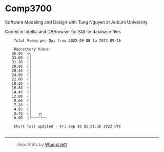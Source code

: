 # Comp3700

Software Modeling and Design with Tung Nguyen at Auburn University

Coded in IntelliJ and DBBrowser for SQLite database files

```
    Total Views per Day from 2022-09-08 to 2022-09-16

    Repository Views
   36.00  ┼╮
   33.60  ┤│
   31.20  ┤│
   28.80  ┤│
   26.40  ┤│
   24.00  ┤│
   21.60  ┤│
   19.20  ┤│
   16.80  ┤│
   14.40  ┤│
   12.00  ┤│
    9.60  ┤│
    7.20  ┤│
    4.80  ┤│
    2.40  ┤│   ╭╮
    0.00  ┤╰───╯╰──

    Chart last updated - Fri Sep 16 01:21:16 2022 UTC
    
```

---

> RepoStats by [Wumphlett](https://github.com/Wumphlett)
